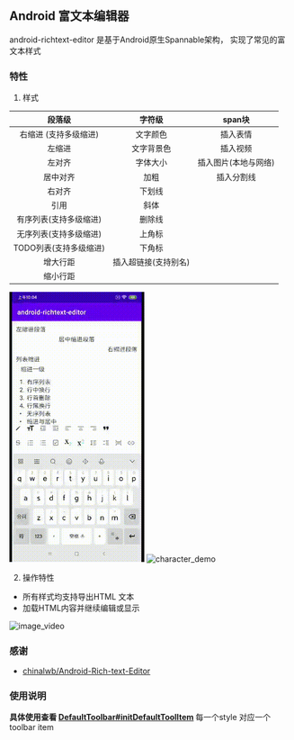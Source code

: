 
## Android 富文本编辑器

android-richtext-editor 是基于Android原生Spannable架构， 实现了常见的富文本样式

### 特性

1. 样式

|段落级| 字符级| span块 |
|:--:|:--:|:--:|
|右缩进 (支持多级缩进)|文字颜色|插入表情|
|左缩进|文字背景色|插入视频|
|左对齐|字体大小|插入图片(本地与网络)|
|居中对齐|加粗|插入分割线|
|右对齐|下划线||
|引用|斜体||
|有序列表(支持多级缩进)|删除线||
|无序列表(支持多级缩进)|上角标||
|TODO列表(支持多级缩进)|下角标||
|增大行距|插入超链接(支持别名)||
|缩小行距||

![paragraph_demo](https://github.com/sophimp/android-richtext-editor/blob/master/art/paragraph_demo.gif) ![character_demo](https://github.com/sophimp/android-richtext-editor/blob/master/art/character_demo.gif)

2. 操作特性

- 所有样式均支持导出HTML 文本
- 加载HTML内容并继续编辑或显示

![image_video](https://github.com/sophimp/android-richtext-editor/blob/master/art/image_video.gif)

### 感谢
- [chinalwb/Android-Rich-text-Editor](https://github.com/chinalwb/Android-Rich-text-Editor)

### 使用说明
<b>具体使用查看 [DefaultToolbar#initDefaultToolItem](https://github.com/sophimp/android-richtext-editor/blob/master/lib/are/src/main/java/com/sophimp/are/toolbar/DefaultToolbar.kt) </b>
每一个style 对应一个 toolbar item
